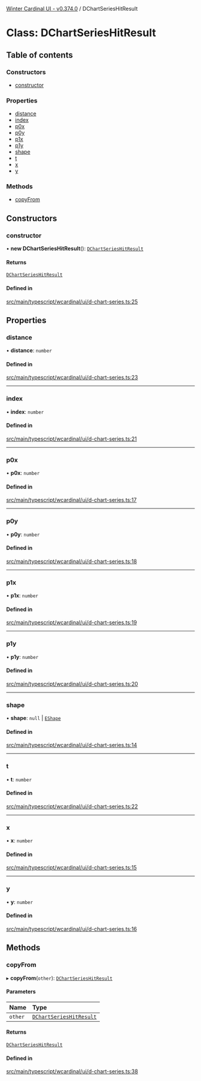 [Winter Cardinal UI - v0.374.0](../index.md) / DChartSeriesHitResult

# Class: DChartSeriesHitResult

## Table of contents

### Constructors

- [constructor](DChartSeriesHitResult.md#constructor)

### Properties

- [distance](DChartSeriesHitResult.md#distance)
- [index](DChartSeriesHitResult.md#index)
- [p0x](DChartSeriesHitResult.md#p0x)
- [p0y](DChartSeriesHitResult.md#p0y)
- [p1x](DChartSeriesHitResult.md#p1x)
- [p1y](DChartSeriesHitResult.md#p1y)
- [shape](DChartSeriesHitResult.md#shape)
- [t](DChartSeriesHitResult.md#t)
- [x](DChartSeriesHitResult.md#x)
- [y](DChartSeriesHitResult.md#y)

### Methods

- [copyFrom](DChartSeriesHitResult.md#copyfrom)

## Constructors

### constructor

• **new DChartSeriesHitResult**(): [`DChartSeriesHitResult`](DChartSeriesHitResult.md)

#### Returns

[`DChartSeriesHitResult`](DChartSeriesHitResult.md)

#### Defined in

[src/main/typescript/wcardinal/ui/d-chart-series.ts:25](https://github.com/winter-cardinal/winter-cardinal-ui/blob/v0.310.1/src/main/typescript/wcardinal/ui/d-chart-series.ts#L25)

## Properties

### distance

• **distance**: `number`

#### Defined in

[src/main/typescript/wcardinal/ui/d-chart-series.ts:23](https://github.com/winter-cardinal/winter-cardinal-ui/blob/v0.310.1/src/main/typescript/wcardinal/ui/d-chart-series.ts#L23)

___

### index

• **index**: `number`

#### Defined in

[src/main/typescript/wcardinal/ui/d-chart-series.ts:21](https://github.com/winter-cardinal/winter-cardinal-ui/blob/v0.310.1/src/main/typescript/wcardinal/ui/d-chart-series.ts#L21)

___

### p0x

• **p0x**: `number`

#### Defined in

[src/main/typescript/wcardinal/ui/d-chart-series.ts:17](https://github.com/winter-cardinal/winter-cardinal-ui/blob/v0.310.1/src/main/typescript/wcardinal/ui/d-chart-series.ts#L17)

___

### p0y

• **p0y**: `number`

#### Defined in

[src/main/typescript/wcardinal/ui/d-chart-series.ts:18](https://github.com/winter-cardinal/winter-cardinal-ui/blob/v0.310.1/src/main/typescript/wcardinal/ui/d-chart-series.ts#L18)

___

### p1x

• **p1x**: `number`

#### Defined in

[src/main/typescript/wcardinal/ui/d-chart-series.ts:19](https://github.com/winter-cardinal/winter-cardinal-ui/blob/v0.310.1/src/main/typescript/wcardinal/ui/d-chart-series.ts#L19)

___

### p1y

• **p1y**: `number`

#### Defined in

[src/main/typescript/wcardinal/ui/d-chart-series.ts:20](https://github.com/winter-cardinal/winter-cardinal-ui/blob/v0.310.1/src/main/typescript/wcardinal/ui/d-chart-series.ts#L20)

___

### shape

• **shape**: ``null`` \| [`EShape`](../interfaces/EShape.md)

#### Defined in

[src/main/typescript/wcardinal/ui/d-chart-series.ts:14](https://github.com/winter-cardinal/winter-cardinal-ui/blob/v0.310.1/src/main/typescript/wcardinal/ui/d-chart-series.ts#L14)

___

### t

• **t**: `number`

#### Defined in

[src/main/typescript/wcardinal/ui/d-chart-series.ts:22](https://github.com/winter-cardinal/winter-cardinal-ui/blob/v0.310.1/src/main/typescript/wcardinal/ui/d-chart-series.ts#L22)

___

### x

• **x**: `number`

#### Defined in

[src/main/typescript/wcardinal/ui/d-chart-series.ts:15](https://github.com/winter-cardinal/winter-cardinal-ui/blob/v0.310.1/src/main/typescript/wcardinal/ui/d-chart-series.ts#L15)

___

### y

• **y**: `number`

#### Defined in

[src/main/typescript/wcardinal/ui/d-chart-series.ts:16](https://github.com/winter-cardinal/winter-cardinal-ui/blob/v0.310.1/src/main/typescript/wcardinal/ui/d-chart-series.ts#L16)

## Methods

### copyFrom

▸ **copyFrom**(`other`): [`DChartSeriesHitResult`](DChartSeriesHitResult.md)

#### Parameters

| Name | Type |
| :------ | :------ |
| `other` | [`DChartSeriesHitResult`](DChartSeriesHitResult.md) |

#### Returns

[`DChartSeriesHitResult`](DChartSeriesHitResult.md)

#### Defined in

[src/main/typescript/wcardinal/ui/d-chart-series.ts:38](https://github.com/winter-cardinal/winter-cardinal-ui/blob/v0.310.1/src/main/typescript/wcardinal/ui/d-chart-series.ts#L38)
